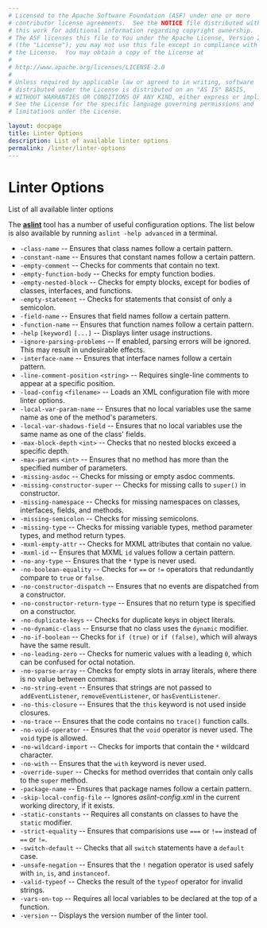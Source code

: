 ```yaml
---
# Licensed to the Apache Software Foundation (ASF) under one or more
# contributor license agreements.  See the NOTICE file distributed with
# this work for additional information regarding copyright ownership.
# The ASF licenses this file to You under the Apache License, Version 2.0
# (the "License"); you may not use this file except in compliance with
# the License.  You may obtain a copy of the License at
# 
# http://www.apache.org/licenses/LICENSE-2.0
# 
# Unless required by applicable law or agreed to in writing, software
# distributed under the License is distributed on an "AS IS" BASIS,
# WITHOUT WARRANTIES OR CONDITIONS OF ANY KIND, either express or implied.
# See the License for the specific language governing permissions and
# limitations under the License.

layout: docpage
title: Linter Options
description: List of available linter options
permalink: /linter/linter-options
---
```


# Linter Options

List of all available linter options

The [**aslint**](linter/) tool has a number of useful configuration options. The list below is also available by running `aslint -help advanced` in a terminal.

- `-class-name` -- Ensures that class names follow a certain pattern.
- `-constant-name` -- Ensures that constant names follow a certain pattern.
- `-empty-comment` -- Checks for comments that contain no text.
- `-empty-function-body` -- Checks for empty function bodies.
- `-empty-nested-block` -- Checks for empty blocks, except for bodies of classes, interfaces, and functions.
- `-empty-statement` -- Checks for statements that consist of only a semicolon.
- `-field-name` -- Ensures that field names follow a certain pattern.
- `-function-name` -- Ensures that function names follow a certain pattern.
- `-help` `[keyword]` `[...]` -- Displays linter usage instructions.
- `-ignore-parsing-problems` -- If enabled, parsing errors will be ignored. This may result in undesirable effects.
- `-interface-name` -- Ensures that interface names follow a certain pattern.
- `-line-comment-position` `<string>` -- Requires single-line comments to appear at a specific position.
- `-load-config` `<filename>` -- Loads an XML configuration file with more linter options.
- `-local-var-param-name` -- Ensures that no local variables use the same name as one of the method's parameters.
- `-local-var-shadows-field` -- Ensures that no local variables use the same name as one of the class' fields.
- `-max-block-depth` `<int>` -- Checks that no nested blocks exceed a specific depth.
- `-max-params` `<int>` -- Ensures that no method has more than the specified number of parameters.
- `-missing-asdoc` -- Checks for missing or empty asdoc comments.
- `-missing-constructor-super` -- Checks for missing calls to `super()` in constructor.
- `-missing-namespace` -- Checks for missing namespaces on classes, interfaces, fields, and methods.
- `-missing-semicolon` -- Checks for missing semicolons.
- `-missing-type` -- Checks for missing variable types, method parameter types, and method return types.
- `-mxml-empty-attr` --  Checks for MXML attributes that contain no value.
- `-mxml-id` -- Ensures that MXML `id` values follow a certain pattern.
- `-no-any-type` -- Ensures that the `*` type is never used.
- `-no-boolean-equality` -- Checks for `==` or `!=` operators that redundantly compare to `true` or `false`.
- `-no-constructor-dispatch` -- Ensures that no events are dispatched from a constructor.
- `-no-constructor-return-type` -- Ensures that no return type is specified on a constructor.
- `-no-duplicate-keys` -- Checks for duplicate keys in object literals.
- `-no-dynamic-class` -- Ensurse that no class uses the `dynamic` modifier.
- `-no-if-boolean` -- Checks for `if (true)` or `if (false)`, which will always have the same result.
- `-no-leading-zero` -- Checks for numeric values with a leading `0`, which can be confused for octal notation.
- `-no-sparse-array` -- Checks for empty slots in array literals, where there is no value between commas.
- `-no-string-event` -- Ensures that strings are not passed to `addEventListener`, `removeEventListener`, or `hasEventListener`.
- `-no-this-closure` -- Ensures that the `this` keyword is not used inside closures.
- `-no-trace` -- Ensures that the code contains no `trace()` function calls.
- `-no-void-operator` -- Ensures that the `void` operator is never used. The `void` type is allowed.
- `-no-wildcard-import` -- Checks for imports that contain the `*` wildcard character.
- `-no-with` -- Ensures that the `with` keyword is never used.
- `-override-super` -- Checks for method overrides that contain only calls to the `super` method.
- `-package-name` -- Ensures that package names follow a certain pattern.
- `-skip-local-config-file` -- Ignores _aslint-config.xml_ in the current working directory, if it exists.
- `-static-constants` -- Requires all constants on classes to have the `static` modifier.
- `-strict-equality` -- Ensures that comparisions use `===` or `!==` instead of `==` or `!=`.
- `-switch-default` -- Checks that all `switch` statements have a `default` case.
- `-unsafe-negation` -- Ensures that the `!` negation operator is used safely with `in`, `is`, and `instanceof`.
- `-valid-typeof` -- Checks the result of the `typeof` operator for invalid strings.
- `-vars-on-top` -- Requires all local variables to be declared at the top of a function.
- `-version` -- Displays the version number of the linter tool.